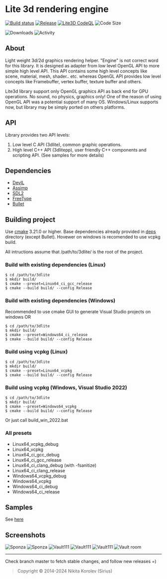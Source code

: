 # Lite 3d rendering engine

[![Build status](https://github.com/Siriuscoder/3dlite/actions/workflows/ci.yaml/badge.svg?branch=master)](https://github.com/Siriuscoder/3dlite/actions/workflows/ci.yaml)
[![Release](https://github.com/Siriuscoder/3dlite/actions/workflows/release.yaml/badge.svg?event=push)](https://github.com/Siriuscoder/3dlite/actions/workflows/release.yaml)
[![Lite3D CodeQL](https://github.com/Siriuscoder/3dlite/actions/workflows/codeql.yml/badge.svg?branch=master)](https://github.com/Siriuscoder/3dlite/actions/workflows/codeql.yml)
![Code Size](https://img.shields.io/github/languages/code-size/Siriuscoder/3dlite)  

![Downloads](https://img.shields.io/github/downloads/Siriuscoder/3dlite/latest/total)
![Activity](https://img.shields.io/github/commit-activity/m/Siriuscoder/3dlite)

## About

Light weight 3d/2d graphics rendering helper. "Engine" is not correct word for this library. 
It is designed as adapter from low level OpenGL API to more simple high level API. This API contains some high level 
concepts like scene, material, mesh, shader.. etc. whereas OpenGL API provides low level concepts like Framebuffer, 
vertex buffer, texture buffer and others.

Lite3d library support only OpenGL graphics API as back end for GPU operations. No sound, no physics, graphics only!
One of the reason of using OpenGL API was a potential support of many OS. Windows/Linux supports now, but 
library may be simply ported on others platforms. 

## API

Library provides two API levels:
  1. Low level C API (3dlite), common graphic operations.
  2. High level C++ API (3dlitepp), user friendly C++ components and scripting API.
(See samples for more details)

## Dependencies

* [DevIL](https://github.com/DentonW/DevIL)
* [Assimp](https://github.com/assimp/assimp)
* [SDL2](https://github.com/libsdl-org/SDL)
* [FreeType](https://github.com/freetype/freetype)
* [Bullet](https://github.com/bulletphysics/bullet3)

## Building project

Use [cmake](http://www.cmake.org/) 3.21.0 or higher. Base dependencies already provided in [deps](https://github.com/Siriuscoder/3dlite/tree/master/deps) directory (except Bullet). Hovewer on windows is recomended to use vcpkg build. 

All intructions assume that /path/to/3dlite/ is the root of the project.

### Build with existing dependencies (Linux)

```
$ cd /path/to/3dlite
$ mkdir build/
$ cmake --preset=Linux64_ci_gcc_release
$ cmake --build build/ --config Release
``` 

### Build with existing dependencies (Windows)

Recommended to use cmake GUI to generate Visual Studio projects on windows OR

```
$ cd /path/to/3dlite
$ mkdir build/
$ cmake --preset=Windows64_ci_release
$ cmake --build build/ --config Release
``` 

### Build using vcpkg (Linux)

```
$ cd /path/to/3dlite
$ mkdir build/
$ cmake --preset=Linux64_vcpkg
$ cmake --build build/ --config Release
``` 

### Build using vcpkg (Windows, Visual Studio 2022)

```
$ cd /path/to/3dlite
$ mkdir build/
$ cmake --preset=Windows64_vcpkg
$ cmake --build build/ --config Release
``` 
Or just call build_win_2022.bat

### All presets

* Linux64_vcpkg_debug 
* Linux64_vcpkg
* Linux64_ci_gcc_debug
* Linux64_ci_gcc_release
* Linux64_ci_clang_debug (with -fsanitize)
* Linux64_ci_clang_release
* Windows64_vcpkg_debug
* Windows64_vcpkg
* Windows64_ci_debug
* Windows64_ci_release

## Samples

See [here](samples/README.md)

## Screenshots

![](/media/screenshots/sponza.png "Sponza")
![](/media/screenshots/sponza1.png "Sponza")
![](/media/screenshots/vault_111_0.png "Vault111")
![](/media/screenshots/vault_111_3.png "Vault111")
![](/media/screenshots/vault_111_19.png "Vault111")
![](/media/screenshots/vault_room_0.png "Vault room")

***
Check branch master to fetch stable changes, and follow new releases =)
> Copyright © 2014-2024 Nikita Korolev (Sirius)
